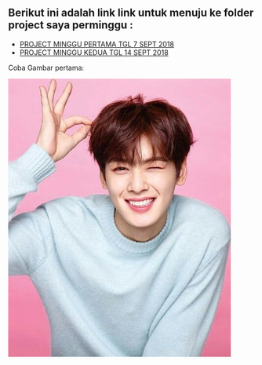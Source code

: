 ## Berikut ini adalah link link untuk menuju ke folder project saya perminggu :

+ [PROJECT MINGGU PERTAMA TGL 7 SEPT 2018](https://github.com/AnnisaFahma/tct/tree/master/m-01)
+ [PROJECT MINGGU KEDUA  TGL 14 SEPT 2018](https://github.com/AnnisaFahma/tct/tree/master/m-01)

Coba Gambar pertama: 

![EunWoo](https://github.com/AnnisaFahma/tct/blob/master/images/eunwoo.jpg)
